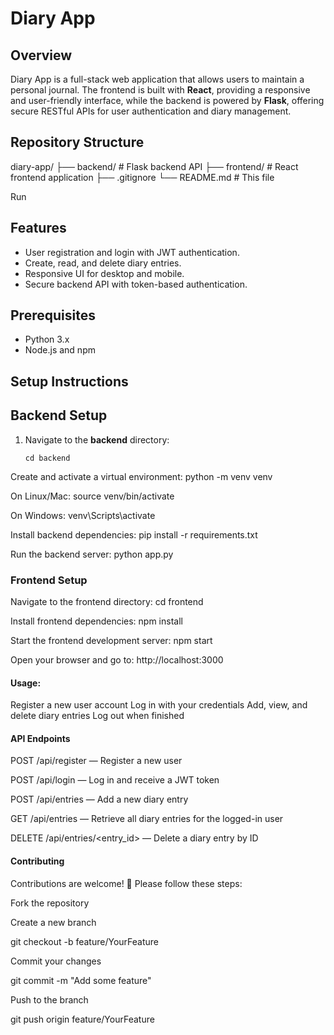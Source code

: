 # Diary App

## Overview

Diary App is a full-stack web application that allows users to maintain a personal journal. The frontend is built with **React**, providing a responsive and user-friendly interface, while the backend is powered by **Flask**, offering secure RESTful APIs for user authentication and diary management.

## Repository Structure
diary-app/ ├── backend/ # Flask backend API ├── frontend/ # React frontend application ├── .gitignore └── README.md # This file


Run


## Features

- User registration and login with JWT authentication.
- Create, read, and delete diary entries.
- Responsive UI for desktop and mobile.
- Secure backend API with token-based authentication.

## Prerequisites

- Python 3.x
- Node.js and npm

## Setup Instructions

## Backend Setup

1. Navigate to the **backend** directory:
   ```
   cd backend
   
Create and activate a virtual environment:
python -m venv venv

On Linux/Mac:
source venv/bin/activate

On Windows:
venv\Scripts\activate

Install backend dependencies:
pip install -r requirements.txt

Run the backend server:
python app.py

### Frontend Setup

Navigate to the frontend directory:
cd frontend

Install frontend dependencies:
npm install

Start the frontend development server:
npm start

Open your browser and go to:
http://localhost:3000

#### Usage:
Register a new user account
Log in with your credentials
Add, view, and delete diary entries
Log out when finished

#### API Endpoints
POST /api/register — Register a new user

POST /api/login — Log in and receive a JWT token

POST /api/entries — Add a new diary entry

GET /api/entries — Retrieve all diary entries for the logged-in user

DELETE /api/entries/<entry_id> — Delete a diary entry by ID

#### Contributing
Contributions are welcome! 🎉 Please follow these steps:

Fork the repository

Create a new branch

git checkout -b feature/YourFeature

Commit your changes

git commit -m "Add some feature"

Push to the branch

git push origin feature/YourFeature
